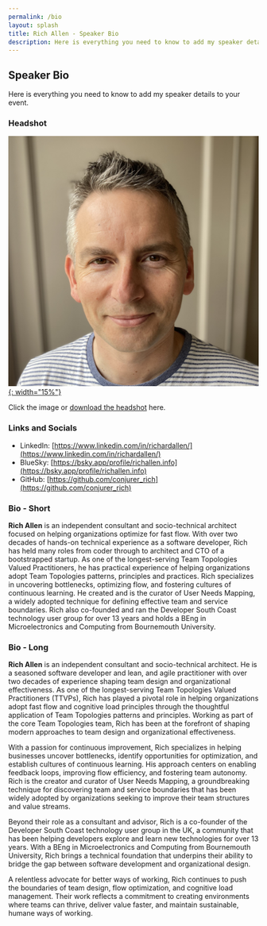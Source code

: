 ```yaml
---
permalink: /bio
layout: splash
title: Rich Allen - Speaker Bio
description: Here is everything you need to know to add my speaker details to your event.
---
```


## Speaker Bio

Here is everything you need to know to add my speaker details to your event.

### Headshot

[![Rich Allen Headshot](/assets/images/richallen.jpeg){: width="15%"}](https://richallen.info/assets/images/richallen.jpeg)

Click the image or [download the headshot](https://richallen.info/assets/images/richallen.jpeg) here.

### Links and Socials

- LinkedIn: [https://www.linkedin.com/in/richardallen/](https://www.linkedin.com/in/richardallen/)
- BlueSky: [https://bsky.app/profile/richallen.info](https://bsky.app/profile/richallen.info)
- GitHub: [https://github.com/conjurer_rich](https://github.com/conjurer_rich)

### Bio - Short

**Rich Allen** is an independent consultant and socio-technical architect focused on helping organizations optimize for fast flow. With over two decades of hands-on technical experience as a software developer, Rich has held many roles from coder through to architect and CTO of a bootstrapped startup. As one of the longest-serving Team Topologies Valued Practitioners, he has practical experience of helping organizations adopt Team Topologies patterns, principles and practices. Rich specializes in uncovering bottlenecks, optimizing flow, and fostering cultures of continuous learning. He created and is the curator of User Needs Mapping, a widely adopted technique for defining effective team and service boundaries. Rich also co-founded and ran the Developer South Coast technology user group for over 13 years and holds a BEng in Microelectronics and Computing from Bournemouth University.

### Bio - Long

**Rich Allen** is an independent consultant and socio-technical architect. He is a seasoned software developer and lean, and agile practitioner with over two decades of experience shaping team design and organizational effectiveness. As one of the longest-serving Team Topologies Valued Practitioners (TTVPs), Rich has played a pivotal role in helping organizations adopt fast flow and cognitive load principles through the thoughtful application of Team Topologies patterns and principles. Working as part of the core Team Topologies team, Rich has been at the forefront of shaping modern approaches to team design and organizational effectiveness.

With a passion for continuous improvement, Rich specializes in helping businesses uncover bottlenecks, identify opportunities for optimization, and establish cultures of continuous learning. His approach centers on enabling feedback loops, improving flow efficiency, and fostering team autonomy. Rich is the creator and curator of User Needs Mapping, a groundbreaking technique for discovering team and service boundaries that has been widely adopted by organizations seeking to improve their team structures and value streams.

Beyond their role as a consultant and advisor, Rich is a co-founder of the Developer South Coast technology user group in the UK, a community that has been helping developers explore and learn new technologies for over 13 years. With a BEng in Microelectronics and Computing from Bournemouth University, Rich brings a technical foundation that underpins their ability to bridge the gap between software development and organizational design.

A relentless advocate for better ways of working, Rich continues to push the boundaries of team design, flow optimization, and cognitive load management. Their work reflects a commitment to creating environments where teams can thrive, deliver value faster, and maintain sustainable, humane ways of working.
